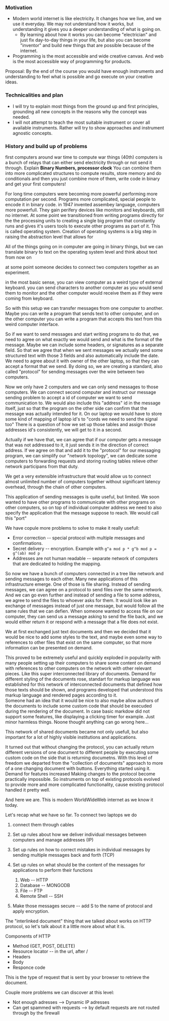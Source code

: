 ### Motivation

- Modern world internet is like electricity. It changes how we live, and we use it everyday. We may not understand how it works, but understanding it gives you a deeper understanding of what is going on. 
	- By learning about how it works you can become "electrician" and just fix day-to-day things in your life, but also you can become "inventor" and build new things that are possible because of the internet. 
- Programming is the most accessible and wide creative canvas. And web is the most accessible way of programming for products. 

Proposal:
By the end of the course you would have enough instruments and understanding to feel what is possible and go execute on your creative ideas. 

### Technicalities and plan

- I will try to explain most things from the ground up and first principles, grounding all new concepts in the reasons why the concept was needed. 
- I will not attempt to teach the most suitable instrument or cover all available instruments. Rather will try to show approaches and instrument agnostic concepts. 

### History and build up of problems


first computers around war time to compute war things (40th)
computers is a bunch of relays that can either send electricity through or not send it through. 
Explain **Binary Numbers, processor clock**
You can combine them into more complicated structures to compute results, store memory and do conditionals and then you just combine more of them, write code in binary and get your first computers! 

For long time computers were becoming more powerful performing more computation per second. Programs more complicated, special people to encode it in binary code. in 1947 invented assembey language, computers more powerfull. They gain perifery devices like monitors and keyboards, still no internet. 
At some point we transitioned from writing programs directly for the the processing units to creating a single big program that constantly runs and gives it's users tools to execute other programs as part of it. This is called operating system. Creation of operating systems is a big step in raising the abstraction level that allows for 

All of the things going on in computer are going in binary things, but we can translate binary to text on the operating system level and think about text from now on

at some point someone decides to connect two computers together as an experiment. 

in the most basic sense, you can view computer as a weird type of external keyboard. 
you can send characters to another computer as you would send them to monitor and the other computer would receive them as if they were coming from keyboard. 

So with this setup we can transfer messages from one computer to another. Maybe you can write a program that sends text to other computer, and on the other computer you can write a program that accepts this text from this weird computer interface. 

So if we want to send messages and start writing programs to do that, we need to agree on what exactly we would send and what is the format of the message. Maybe we can include some headers, or signatures as a separate field. So that we agree that when we sent messages we actually send some structured text with those 3 fields and also automatically include the date. We need to agree about it with owner of the other laptop, so that they can accept a format that we send. By doing so, we are creating a standard, also called "protocol" for sending messages over the wire between two computers. 

Now we only have 2 computers and we can only send messages to those computers. We can connect second computer and instruct our message sending problem to accept a id of computer we want to send communication to. We would also include this "address" id in the message itself, just so that the program on the other side can confirm that the message was actually intended for it. 
On our laptop we would have to store some kind of mapping of laptop id's to "cords we need to send the signal too"
There is a question of how we set up those tables and assign those addresses id's consistently, we will get to it in a second. 

Actually if we have that, we can agree that if our computer gets a message that was not addressed to it, it just sends it in the direction of correct address. If we agree on that and add it to the "protocol" for our messaging program, we can simplify our "network topology", we can dedicate some computers to forwarding requests and storing routing tables relieve other network participans from that duty. 

We get a very extensible infrastructure that would allow us to connect almost unlimited number of computers together without significant latency overhead, through the chain of other computers. 

This application of sending messages is quite useful, but limited. We soon wanted to have other programs to communicate with other programs on other computers, so on top of individual computer address we need  to also specify the application that the message suppose to reach. We would call this "port"

We have copule more problems to solve to make it really usefull:
- Error correction -- special protocol with multiple messages and confirmations.
- Secret delivery -- encryption. Example with `g^a mod p * g^b mod p = g^(ab) mod p`
- Addresses are not human readable -- separate network of computers that are dedicated to holding the mapping.

So now we have a bunch of computers connected in a tree like network and sending messages to each other. Many new applications of this infrastructure emerge. One of those is file sharing. Instead of sending messages, we can agree on a protocol to send files over the same network. And we can go even further and instead of sending a file to some address, we agree to send the files to whoever asks for them. It would look like an exchange of messages instead of just one message, but would follow all the same rules that we can defien. When someone wanted to access file on our computer, they can send us a message asking to send the file back, and we would either return it or respond with a message that a file does not exist. 

We at first exchanged just text documents and then we decided that it would be nice to add some styles to the text, and maybe even some way to references to other files that exist on the same computer, so that more information can be presented on demand. 

This proved to be extremely useful and quickly exploded in popularity with many people setting up their computers to share some content on demand with references to other computers on the network with other relevant pieces. Like this super interconnected library of documents. 
Demand for different styling of the documents rose, standart for markup language was established for this network of interconnected documents that defined how those texts should be shown, and programs developed that understood this markup language and rendered pages according to it.  
Someone had an idea that it would be nice to also maybe allow authors of the documents to include some custom code that should be execuded during the rendering of the document. In case basic markdow did not support some features, like displaying a clicking timer for example. Just minor harmless things. Noone thought anything can go wrong here...

This network of shared documents became not only usefull, but also important for a lot of highly visible institutions and applications. 

It turned out that without changing the protocol, you can actually return different versions of one document to different people by executing some custom code on the side that is returning documetns. With this level of freedom we departed from the "collection of documents" approach to more of a one changing document with buttons. Everything started using it. Demand for features increased Making changes to the protocol become practically impossible. So instruments on top of existing protocols evolved to provide more and more complicated functionality, cause existing protocol handled it pretty well. 

And here we are. This is modern WorldWideWeb internet as we know it today. 

Let's recap what we have so far. To connect two laptops we do 
1. connect them through cables
2. Set up rules about how we deliver individual messages between computers and manage addresses (IP)
3. Set up rules on how to correct mistakes in individual messages by sending multiple messages back and forth (TCP)
4. Set up rules on what should be the content of the messages for applications to perform their functions
	1. Web -- HTTP
	2. Database -- MONGODB
	3. File -- FTP
	4. Remote Shell -- SSH

5. Make those messages secure -- add S to the name of protocol and apply encryption. 


The "interlinked document" thing that we talked about works on HTTP protocol, so let's talk about it a little more about what it is. 

Components of HTTP
- Method (GET, POST, DELETE)
- Resource locator -- in the url, after /
- Headers
- Body
- Responce code

This is the type of request that is sent by your browser to retrieve the document.

Couple more problems we can discover at this level:

- Not enough adresses --> Dynamic IP adresses
- Can get spammed with requests --> by default requests are not routed through by the firewall